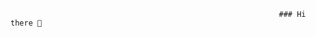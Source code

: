                                                                 ### Hi there 👋

<!---
- 🔭 I’m currently working on [SITHUB] --{https://github.com/Abhinavkar/SITHUB}--  & Wireless Communication For Everyone
- 🌱 I’m currently learning Data Structures and Algorithms
- 🤔 I’m looking for help with Data Structures and Algo
- 📫 How to reach me: nileshkr1706@gmail.com [site]{https://nileshkr17.github.io/nileshkr/}

<!-- GitHub Readme Streak Stats - https://github.com/nileshkr17/github-readme-streak-stats -->
<p align="center">
  <a href="https://github.com/DenverCoder1/github-readme-streak-stats">
    <img title="" alt="" src="https://github-readme-streak-stats.herokuapp.com/?user=nileshkr17&theme=monokai-metallian&hide_border=true"/>
  </a>
  



<!---
<p><img align="center" src="https://github-readme-stats.vercel.app/api?username=nileshkr17&&show_icons=true&title_color=ffffff&icon_color=bb2acf&text_color=daf7dc&bg_color=151515" alt="" /></p>
